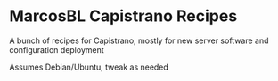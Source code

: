 MarcosBL Capistrano Recipes
===========================

A bunch of recipes for Capistrano, mostly for new server software and configuration deployment

Assumes Debian/Ubuntu, tweak as needed
